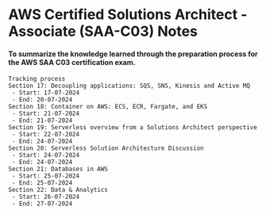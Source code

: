 # AWS Certified Solutions Architect - Associate (SAA-C03) Notes
#### To summarize the knowledge learned through the preparation process for the AWS SAA C03 certification exam.
```
Tracking process
Section 17: Decoupling applications: SQS, SNS, Kinesis and Active MQ
 - Start: 17-07-2024
 - End: 20-07-2024
Section 18: Container on AWS: ECS, ECR, Fargate, and EKS
 - Start: 21-07-2024
 - End: 21-07-2024
Section 19: Serverless overview from a Solutions Architect perspective
 - Start: 22-07-2024
 - End: 24-07-2024
Section 20: Serverless Solution Architecture Discussion
 - Start: 24-07-2024
 - End: 24-07-2024
Section 21: Databases in AWS
 - Start: 25-07-2024
 - End: 25-07-2024
Section 22: Data & Analytics
 - Start: 26-07-2024
 - End: 27-07-2024
```
